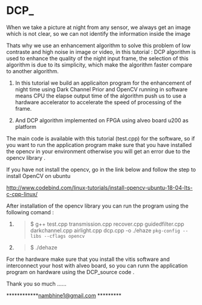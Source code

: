 # DCP_

When we take a picture at night from any sensor, we always get an image which is not clear, so we can not identify the information inside the image 

Thats why we use an enhancement algorithm to solve this problem of low contraste and high noise in image or video, in this tutorial : DCP algorithm is used to enhance the quality of the night input frame, the selection of this algorithm is due to its simplicity, which make the algorithm faster compare to another algorithm.


1. In this tutorial we build an applicaiton program for the enhancement of night time using Dark Channel Prior and OpenCV running in software means CPU the elapse output time of the algorithm push us to use  a hardware accelerator to accelerate the speed of processing of the frame.

2. And DCP algorithm implemented on FPGA using alveo board u200 as platform

The main code is available with this tutorial (test.cpp) for the software, so if you want to run the application program make sure that you have installed the opencv in your environment otherwise you will get an error due to the opencv library .

If you have not install the opencv, go in the link below and follow the step to install OpenCV on ubuntu

http://www.codebind.com/linux-tutorials/install-opencv-ubuntu-18-04-lts-c-cpp-linux/ 


After installation of the opencv library you can run the program using the following comand  :



1. >$  g++ test.cpp transmission.cpp recover.cpp guidedfilter.cpp darkchannel.cpp airlight.cpp dcp.cpp  -o ./ehaze `pkg-config --libs --cflags opencv`


2. >$ ./dehaze


For the hardware make sure that you install the vitis software and interconnect your host with alveo board, so you can runn the application program on hardware using the DCP_source code .

Thank you so much ......

************nambhine1@gmail.com *********
